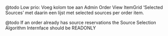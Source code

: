 
@todo Low prio: Voeg kolom toe aan Admin Order View ItemGrid ‘Selected Sources’ met daarin een lijst met selected
sources per order item.

@todo If an order already has source reservations the Source Selection Algorithm Internface should be READONLY
